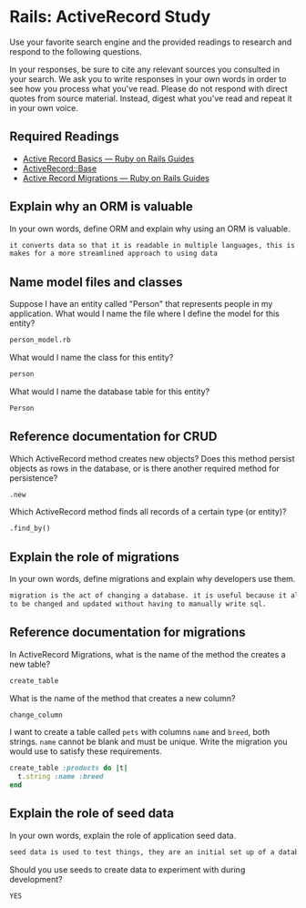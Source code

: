 # Rails: ActiveRecord Study

Use your favorite search engine and the provided readings to research and
respond to the following questions.

In your responses, be sure to cite any relevant sources you consulted in your
search. We ask you to write responses in your own words in order to see how you
process what you've read. Please do not respond with direct quotes from source
material. Instead, digest what you've read and repeat it in your own voice.

## Required Readings

-   [Active Record Basics — Ruby on Rails Guides](http://guides.rubyonrails.org/active_record_basics.html)
-   [ActiveRecord::Base](http://api.rubyonrails.org/classes/ActiveRecord/Base.html)
-   [Active Record Migrations — Ruby on Rails Guides](http://guides.rubyonrails.org/active_record_migrations.html)

## Explain why an ORM is valuable

In your own words, define ORM and explain why using an ORM is valuable.

```md
it converts data so that it is readable in multiple languages, this is valuable because it
makes for a more streamlined approach to using data
```

## Name model files and classes

Suppose I have an entity called "Person" that represents people in my
application. What would I name the file where I define the model for this
entity?

```md
person_model.rb
```

What would I name the class for this entity?

```md
person
```

What would I name the database table for this entity?

```md
Person
```

## Reference documentation for CRUD

Which ActiveRecord method creates new objects? Does this method persist objects
as rows in the database, or is there another required method for persistence?

```md
.new
```

Which ActiveRecord method finds all records of a certain type (or entity)?

```md
.find_by()
```

## Explain the role of migrations

In your own words, define migrations and explain why developers use them.

```md
migration is the act of changing a database. it is useful because it allows databases
to be changed and updated without having to manually write sql.
```

## Reference documentation for migrations

In ActiveRecord Migrations, what is the name of the method the creates a new
table?

```md
create_table
```

What is the name of the method that creates a new column?

```md
change_column
```

I want to create a table called `pets` with columns `name` and `breed`, both
strings. `name` cannot be blank and must be unique. Write the migration you
would use to satisfy these requirements.

```ruby
create_table :products do |t|
  t.string :name :breed
end
```

## Explain the role of seed data

In your own words, explain the role of application seed data.

```md
seed data is used to test things, they are an initial set up of a database.
```

Should you use seeds to create data to experiment with during development?

```md
YES
```
